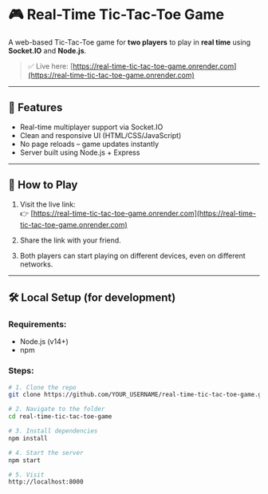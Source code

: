 # 🎮 Real-Time Tic-Tac-Toe Game

A web-based Tic-Tac-Toe game for **two players** to play in **real time** using **Socket.IO** and **Node.js**.

> ✅ Live here: [https://real-time-tic-tac-toe-game.onrender.com](https://real-time-tic-tac-toe-game.onrender.com)

---

## 🧠 Features

- Real-time multiplayer support via Socket.IO
- Clean and responsive UI (HTML/CSS/JavaScript)
- No page reloads – game updates instantly
- Server built using Node.js + Express

---

## 🚀 How to Play

1. Visit the live link:  
   👉 [https://real-time-tic-tac-toe-game.onrender.com](https://real-time-tic-tac-toe-game.onrender.com)

2. Share the link with your friend.

3. Both players can start playing on different devices, even on different networks.

---

## 🛠️ Local Setup (for development)

### Requirements:

- Node.js (v14+)
- npm

### Steps:

```bash
# 1. Clone the repo
git clone https://github.com/YOUR_USERNAME/real-time-tic-tac-toe-game.git

# 2. Navigate to the folder
cd real-time-tic-tac-toe-game

# 3. Install dependencies
npm install

# 4. Start the server
npm start

# 5. Visit
http://localhost:8000
